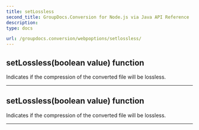 ```yaml
---
title: setLossless
second_title: GroupDocs.Conversion for Node.js via Java API Reference
description: 
type: docs

url: /groupdocs.conversion/webpoptions/setlossless/
---
```


## setLossless(boolean value)  function

 Indicates if the compression of the converted file will be lossless.
 


---


## setLossless(boolean value)  function

 Indicates if the compression of the converted file will be lossless.
 


---


